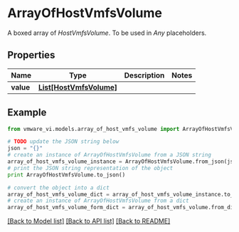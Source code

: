 # ArrayOfHostVmfsVolume

A boxed array of *HostVmfsVolume*. To be used in *Any* placeholders. 

## Properties
Name | Type | Description | Notes
------------ | ------------- | ------------- | -------------
**value** | [**List[HostVmfsVolume]**](HostVmfsVolume.md) |  | 

## Example

```python
from vmware_vi.models.array_of_host_vmfs_volume import ArrayOfHostVmfsVolume

# TODO update the JSON string below
json = "{}"
# create an instance of ArrayOfHostVmfsVolume from a JSON string
array_of_host_vmfs_volume_instance = ArrayOfHostVmfsVolume.from_json(json)
# print the JSON string representation of the object
print ArrayOfHostVmfsVolume.to_json()

# convert the object into a dict
array_of_host_vmfs_volume_dict = array_of_host_vmfs_volume_instance.to_dict()
# create an instance of ArrayOfHostVmfsVolume from a dict
array_of_host_vmfs_volume_form_dict = array_of_host_vmfs_volume.from_dict(array_of_host_vmfs_volume_dict)
```
[[Back to Model list]](../README.md#documentation-for-models) [[Back to API list]](../README.md#documentation-for-api-endpoints) [[Back to README]](../README.md)


